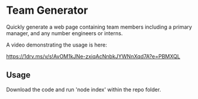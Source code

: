 # Team Generator

Quickly generate a web page containing team members including a primary manager, and any number engineers or interns. 

A video demonstrating the usage is here:

https://1drv.ms/v/s!AvOM1kJNe-zxiqAcNnbkJYWNnXqd7A?e=PBMXQL

## Usage
Download the code and run 'node index' within the repo folder.


